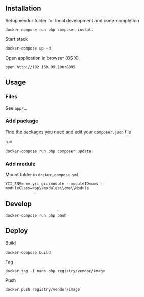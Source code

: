 
## Installation

Setup vendor folder for local development and code-completion

    docker-compose run php composer install

Start stack

    docker-compose up -d

Open application in browser (OS X)    
    
    open http://192.168.99.100:8005

## Usage

### Files

See `app/`...

### Add package

Find the packages you need and edit your `composer.json` file

run

    docker-compose run php composer update

### Add module

Mount folder in `docker-compose.yml`

    YII_ENV=dev yii gii/module --moduleID=cms --moduleClass=app\\modules\\cms\\Module

## Develop
    
    docker-compose run php bash
    
## Deploy

Build

    docker-compose build

Tag

    docker tag -f nano_php registry/vendor/image

Push    
    
    docker push registry/vendor/image
    

